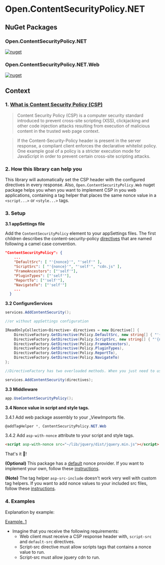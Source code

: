 # Open.ContentSecurityPolicy.NET

## NuGet Packages

### <span>Open.ContentSecurityPolicy.NET</span>

[![nuget](https://img.shields.io/nuget/v/Open.ContentSecurityPolicy.NET.svg)](https://www.nuget.org/packages/Open.ContentSecurityPolicy.NET/)

### <span>Open.ContentSecurityPolicy.NET.Web</span>

[![nuget](https://img.shields.io/nuget/v/Open.ContentSecurityPolicy.NET.Web.svg)](https://www.nuget.org/packages/Open.ContentSecurityPolicy.NET.Web/)

## Context
### 1. [What is Content Security Policy (CSP)](https://en.wikipedia.org/wiki/Content_Security_Policy)

> Content Security Policy (CSP) is a computer security standard introduced to prevent cross-site scripting (XSS), clickjacking and other code injection attacks resulting from execution of malicious content in the trusted web page context.

> If the Content-Security-Policy header is present in the server response, a compliant client enforces the declarative whitelist policy. One example goal of a policy is a stricter execution mode for JavaScript in order to prevent certain cross-site scripting attacks.


### 2. How this library can help you

This library will automatically set the CSP header with the configured directives in every response. Also, `Open.ContentSecurityPolicy.Web` nuget package helps you when you want to implement CSP in you web applications, containing a tag helper that places the same nonce value in a `<script...>` or `<style...>` tags. 


### 3. Setup

**3.1 appSettings file**

Add the `ContentSecurityPolicy` element to your appSettings files.
The first children describes the content-security-policy [directives](https://content-security-policy.com/) that are named following a camel case convention.


```json
"ContentSecurityPolicy": {
    ...
    "DefaultSrc": [ "'{nonce}'", "'self'" ],
    "ScriptSrc": [ "'{nonce}'", "'self'", "cdn.js" ],
    "FrameAncestors": ["'self'"],
    "PluginTypes": ["'self'"],
    "ReportTo": ["'self'"],
    "NavigateTo": ["'self'"]
    ...
  }
```

**3.2 ConfigureServices**

```C#
services.AddContentSecurity();

//or without appSettings configuration

IReadOnlyCollection<Directive> directives = new Directive[] {
    DirectiveFactory.GetDirective(Policy.DefaultSrc, new string[] { "'{nonce}'", "'self'" }),
    DirectiveFactory.GetDirective(Policy.ScriptSrc, new string[] { "'{nonce}'", "'self'", "cdn.js" }),
    DirectiveFactory.GetDirective(Policy.FrameAncestors),
    DirectiveFactory.GetDirective(Policy.PluginTypes),
    DirectiveFactory.GetDirective(Policy.ReportTo),
    DirectiveFactory.GetDirective(Policy.NavigateTo)
};

//DirectiveFactory has two overloaded methods. When you just need to use 'self' policy in a directive, you can ignore the second argument in the GetDirective method. However, if you must use the second argument to add other policies you need to explicitly add the 'self' policy in order to use it. 

services.AddContentSecurity(directives);
```

**3.3 Middleware**

```C#
app.UseContentSecurityPolicy();
```

**3.4 Nonce value in script and style tags.**

3.4.1 Add web package assembly to your _ViewImports file.
```C#
@addTagHelper *, ContentSecurityPolicy.NET.Web
```

3.4.2 Add `asp-with-nonce` attribute to your script and style tags.

```HTML
<script asp-with-nonce src="~/lib/jquery/dist/jquery.min.js"></script>
```

That's it :shrug:!

**(Optional)**
This package has a [default](https://github.com/ptjuanramos/Open.ContentSecurityPolicy.NET/blob/main/src/Open.ContentSecurityPolicy.NET/Providers/DefaultNonceProvider.cs) nonce provider. If you want to implement your own, follow these [instructions](docs/custom-nonce-provider.md).

**(Note)**
The tag helper `asp-src-include` doesn't work very well with custom tag helpers. If you want to add nonce values to your included src files, follow these [instructions](docs/asp-src-include-issue.md).

### 4. Examples

Explanation by example:

[Example. 1](examples/Example.NET.Web)

  - Imagine that you receive the following requirements:
    - Web client must receive a CSP response header with, `script-src` and `default-src` directives. 
    - Script-src directive must allow scripts tags that contains a nonce value to run.
    - Script-src must allow jquery cdn to run.
